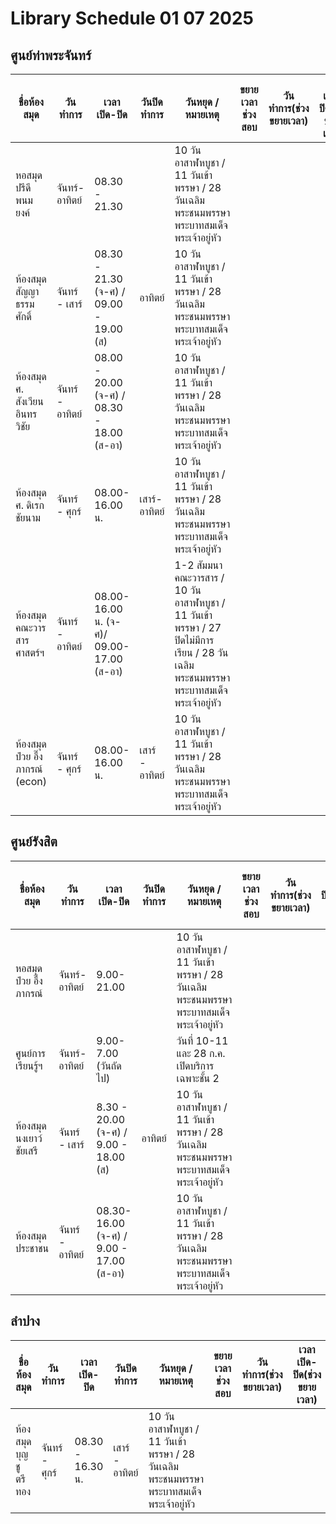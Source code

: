 # Library Schedule 01 07 2025

## ศูนย์ท่าพระจันทร์
| ชื่อห้องสมุด | วันทำการ | เวลาเปิด-ปิด | วันปิดทำการ | วันหยุด / หมายเหตุ | ขยายเวลาช่วงสอบ | วันทำการ(ช่วงขยายเวลา) | เวลาเปิด-ปิด(ช่วงขยายเวลา) |
| ----------- | ----------- | ----------- | ----------- | ----------- | ----------- | ----------- | ----------- |
| หอสมุดปรีดี พนมยงค์ | จันทร์-อาทิตย์ | 08.30 - 21.30 | | 10 วันอาสาฬหบูชา / 11 วันเข้าพรรษา / 28 วันเฉลิมพระชนมพรรษา พระบาทสมเด็จพระเจ้าอยู่หัว | | | |
| ห้องสมุดสัญญา ธรรมศักดิ์ | จันทร์ - เสาร์ | 08.30 - 21.30 (จ-ศ) / 09.00 - 19.00 (ส)| อาทิตย์ | 10 วันอาสาฬหบูชา / 11 วันเข้าพรรษา / 28 วันเฉลิมพระชนมพรรษา พระบาทสมเด็จพระเจ้าอยู่หัว | | | |
| ห้องสมุด ศ. สังเวียน อินทรวิชัย | จันทร์ - อาทิตย์ | 08.00 - 20.00 (จ-ศ) / 08.30 - 18.00 (ส-อา)| | 10 วันอาสาฬหบูชา / 11 วันเข้าพรรษา / 28 วันเฉลิมพระชนมพรรษา พระบาทสมเด็จพระเจ้าอยู่หัว | | | |
| ห้องสมุด ศ. ดิเรก ชัยนาม  | จันทร์ - ศุกร์ | 08.00-16.00 น.| เสาร์-อาทิตย์ | 10 วันอาสาฬหบูชา / 11 วันเข้าพรรษา / 28 วันเฉลิมพระชนมพรรษา พระบาทสมเด็จพระเจ้าอยู่หัว | | | |
| ห้องสมุดคณะวารสารศาสตร์ฯ  | จันทร์ - อาทิตย์ | 08.00-16.00 น. (จ-ศ)/ 09.00-17.00 (ส-อา)| | 1-2 สัมมนาคณะวารสาร / 10 วันอาสาฬหบูชา / 11 วันเข้าพรรษา / 27 ปิดไม่มีการเรียน / 28 วันเฉลิมพระชนมพรรษา พระบาทสมเด็จพระเจ้าอยู่หัว | | | |
| ห้องสมุดป๋วย อึ๊งภากรณ์ (econ) | จันทร์ - ศุกร์ | 08.00-16.00 น. | เสาร์ - อาทิตย์ | 10 วันอาสาฬหบูชา / 11 วันเข้าพรรษา / 28 วันเฉลิมพระชนมพรรษา พระบาทสมเด็จพระเจ้าอยู่หัว | | | |

## ศูนย์รังสิต
| ชื่อห้องสมุด | วันทำการ | เวลาเปิด-ปิด | วันปิดทำการ | วันหยุด / หมายเหตุ | ขยายเวลาช่วงสอบ | วันทำการ(ช่วงขยายเวลา) | เวลาเปิด-ปิด(ช่วงขยายเวลา) |
| ----------- | ----------- | ----------- | ----------- | ----------- | ----------- | ----------- | ----------- |
| หอสมุดป๋วย อึ๊งภากรณ์ | จันทร์-อาทิตย์ | 9.00-21.00 | | 10 วันอาสาฬหบูชา / 11 วันเข้าพรรษา / 28 วันเฉลิมพระชนมพรรษา พระบาทสมเด็จพระเจ้าอยู่หัว | | | |
| ศูนย์การเรียนรู้ฯ | จันทร์-อาทิตย์ | 9.00-7.00 (วันถัดไป) | | วันที่ 10-11 และ 28 ก.ค. เปิดบริการเฉพาะชั้น 2  | | | |
| ห้องสมุดนงเยาว์ ชัยเสรี | จันทร์ - เสาร์ | 8.30 - 20.00 (จ-ศ) / 9.00 - 18.00 (ส)| อาทิตย์ | 10 วันอาสาฬหบูชา / 11 วันเข้าพรรษา / 28 วันเฉลิมพระชนมพรรษา พระบาทสมเด็จพระเจ้าอยู่หัว | | | |
| ห้องสมุดประชาชน  | จันทร์ - อาทิตย์ | 08.30-16.00 (จ-ศ) / 9.00 - 17.00 (ส-อา)| | 10 วันอาสาฬหบูชา / 11 วันเข้าพรรษา / 28 วันเฉลิมพระชนมพรรษา พระบาทสมเด็จพระเจ้าอยู่หัว | | | |

## ลำปาง
| ชื่อห้องสมุด | วันทำการ | เวลาเปิด-ปิด | วันปิดทำการ | วันหยุด / หมายเหตุ | ขยายเวลาช่วงสอบ | วันทำการ(ช่วงขยายเวลา) | เวลาเปิด-ปิด(ช่วงขยายเวลา) |
| ----------- | ----------- | ----------- | ----------- | ----------- | ----------- | ----------- | ----------- |
| ห้องสมุดบุญชู ตรีทอง | จันทร์ - ศุกร์ | 08.30 - 16.30 น. | เสาร์ - อาทิตย์ | 10 วันอาสาฬหบูชา / 11 วันเข้าพรรษา / 28 วันเฉลิมพระชนมพรรษา พระบาทสมเด็จพระเจ้าอยู่หัว | | | |
